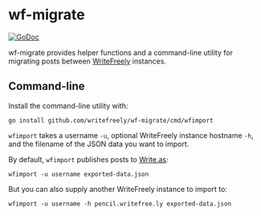 # wf-migrate

[![GoDoc](https://pkg.go.dev/badge/github.com/writefreely/wf-migrate?status.svg)](https://pkg.go.dev/github.com/writefreely/wf-migrate)

wf-migrate provides helper functions and a command-line utility for migrating posts between [WriteFreely](https://writefreely.org) instances.

## Command-line

Install the command-line utility with:

```
go install github.com/writefreely/wf-migrate/cmd/wfimport
```

`wfimport` takes a username `-u`, optional WriteFreely instance hostname `-h`, and the filename of the JSON data you want to import.

By default, `wfimport` publishes posts to [Write.as](https://write.as):

```
wfimport -u username exported-data.json
```

But you can also supply another WriteFreely instance to import to:

```
wfimport -u username -h pencil.writefree.ly exported-data.json
```
